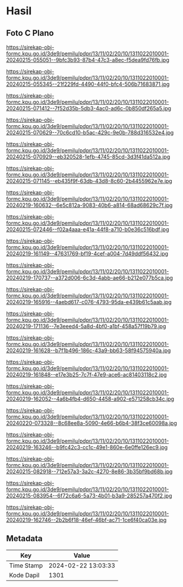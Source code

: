 # Hasil

## Foto C Plano

https://sirekap-obj-formc.kpu.go.id/3de9/pemilu/pdpr/13/11/02/20/10/1311022010001-20240215-055051--9bfc3b93-87b4-47c3-a8ec-f5dea9fd76fb.jpg

https://sirekap-obj-formc.kpu.go.id/3de9/pemilu/pdpr/13/11/02/20/10/1311022010001-20240215-055345--21f229fd-4490-44f0-bfc4-506b71683871.jpg

https://sirekap-obj-formc.kpu.go.id/3de9/pemilu/pdpr/13/11/02/20/10/1311022010001-20240215-071412--7f52d35b-5db3-4ac0-ad6c-0b850df265a5.jpg

https://sirekap-obj-formc.kpu.go.id/3de9/pemilu/pdpr/13/11/02/20/10/1311022010001-20240215-070629--70c6cd10-b5ac-429c-9e0b-788d316532e4.jpg

https://sirekap-obj-formc.kpu.go.id/3de9/pemilu/pdpr/13/11/02/20/10/1311022010001-20240215-070929--eb320528-1efb-4745-85cd-3d3f41da512a.jpg

https://sirekap-obj-formc.kpu.go.id/3de9/pemilu/pdpr/13/11/02/20/10/1311022010001-20240215-071145--eb435f9f-63db-43d8-8c60-2b4455962e7e.jpg

https://sirekap-obj-formc.kpu.go.id/3de9/pemilu/pdpr/13/11/02/20/10/1311022010001-20240219-160632--6e5c812a-9083-40b6-a814-68ad68629c7f.jpg

https://sirekap-obj-formc.kpu.go.id/3de9/pemilu/pdpr/13/11/02/20/10/1311022010001-20240215-072446--f02a4aaa-e41a-44f8-a710-b0e36c516bdf.jpg

https://sirekap-obj-formc.kpu.go.id/3de9/pemilu/pdpr/13/11/02/20/10/1311022010001-20240219-161149--47631769-bf19-4cef-a004-7d49ddf56432.jpg

https://sirekap-obj-formc.kpu.go.id/3de9/pemilu/pdpr/13/11/02/20/10/1311022010001-20240219-170737--a372d006-6c3d-4abb-ae66-b212e077b5ca.jpg

https://sirekap-obj-formc.kpu.go.id/3de9/pemilu/pdpr/13/11/02/20/10/1311022010001-20240219-165916--4aebd617-c076-4793-95da-e439b61c5aab.jpg

https://sirekap-obj-formc.kpu.go.id/3de9/pemilu/pdpr/13/11/02/20/10/1311022010001-20240219-171136--7e3eeed4-5a8d-4bf0-a1bf-458a57f19b79.jpg

https://sirekap-obj-formc.kpu.go.id/3de9/pemilu/pdpr/13/11/02/20/10/1311022010001-20240219-161628--b7f1b496-186c-43a9-bb63-58f94575940a.jpg

https://sirekap-obj-formc.kpu.go.id/3de9/pemilu/pdpr/13/11/02/20/10/1311022010001-20240219-161848--e17e3b25-7c7f-47e9-ace6-ac81403118c2.jpg

https://sirekap-obj-formc.kpu.go.id/3de9/pemilu/pdpr/13/11/02/20/10/1311022010001-20240219-162052--4a6b4fb4-d650-4458-a902-e571258cb34c.jpg

https://sirekap-obj-formc.kpu.go.id/3de9/pemilu/pdpr/13/11/02/20/10/1311022010001-20240220-073328--8c68ee8a-5090-4e66-b6b4-38f3ce60098a.jpg

https://sirekap-obj-formc.kpu.go.id/3de9/pemilu/pdpr/13/11/02/20/10/1311022010001-20240219-163246--b9fc42c3-cc1c-49e1-860e-6e0ffe126ec9.jpg

https://sirekap-obj-formc.kpu.go.id/3de9/pemilu/pdpr/13/11/02/20/10/1311022010001-20240215-082918--712e57a3-3a2c-4270-8e86-3b35bf9bd68b.jpg

https://sirekap-obj-formc.kpu.go.id/3de9/pemilu/pdpr/13/11/02/20/10/1311022010001-20240215-083954--6f72c6a6-5a73-4b01-b3a9-285257a470f2.jpg

https://sirekap-obj-formc.kpu.go.id/3de9/pemilu/pdpr/13/11/02/20/10/1311022010001-20240219-162746--2b2b6f18-46ef-46bf-ac71-1ce6f40ca03e.jpg


## Metadata

| Key        | Value               |
| ---------- | ------------------- |
| Time Stamp | 2024-02-22 13:03:33 |
| Kode Dapil | 1301                |



